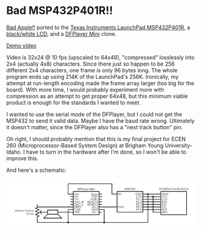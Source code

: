 # Bad MSP432P401R!!
[Bad Apple!!](https://archive.org/details/bad_apple_is.7z) ported to the [Texas Instruments LaunchPad MSP432P401R](https://docs.rs-online.com/3934/A700000006811369.pdf), a [black/white LCD](https://www.sparkfun.com/products/10168), and a [DFPlayer Mini](https://wiki.dfrobot.com/DFPlayer_Mini_SKU_DFR0299) clone.

[Demo video](https://www.youtube.com/watch?v=bgwLhES1YYo)

Video is 32x24 @ 10 fps (upscaled to 64x48), "compressed" losslessly into 2x4 (actually 4x8) characters. Since there just so happen to be 256 different 2x4 characters, one frame is only 96 bytes long. The whole program ends up using 214K of the LaunchPad's 256K. Ironically, my attempt at run-length encoding made the frame array larger (too big for the board). With more time, I would probably experiment more with compression as an attempt to get proper 64x48, but this minimum viable product is enough for the standards I wanted to meet.

I wanted to use the serial mode of the DFPlayer, but I could not get the MSP432 to send it valid data. Maybe I have the baud rate wrong. Ultimately it doesn't matter, since the DFPlayer also has a "next track button" pin.

Oh right, I should probably mention that this is my final project for ECEN 260 (Microprocessor-Based System Design) at Brigham Young University-Idaho. I have to turn in the hardware after I'm done, so I won't be able to improve this.

And here's a schematic:

![circuit.png](circuit.png)
